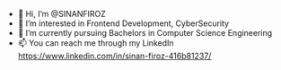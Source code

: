 - 👋 Hi, I’m @SINANFIROZ
- 👀 I’m interested in Frontend Development, CyberSecurity
- 🌱 I’m currently pursuing Bachelors in Computer Science Engineering
- 📫 You can reach me through my LinkedIn https://www.linkedin.com/in/sinan-firoz-416b81237/

<!---
SINANFIROZ/SINANFIROZ is a ✨ special ✨ repository because its `README.md` (this file) appears on your GitHub profile.
You can click the Preview link to take a look at your changes.
--->
